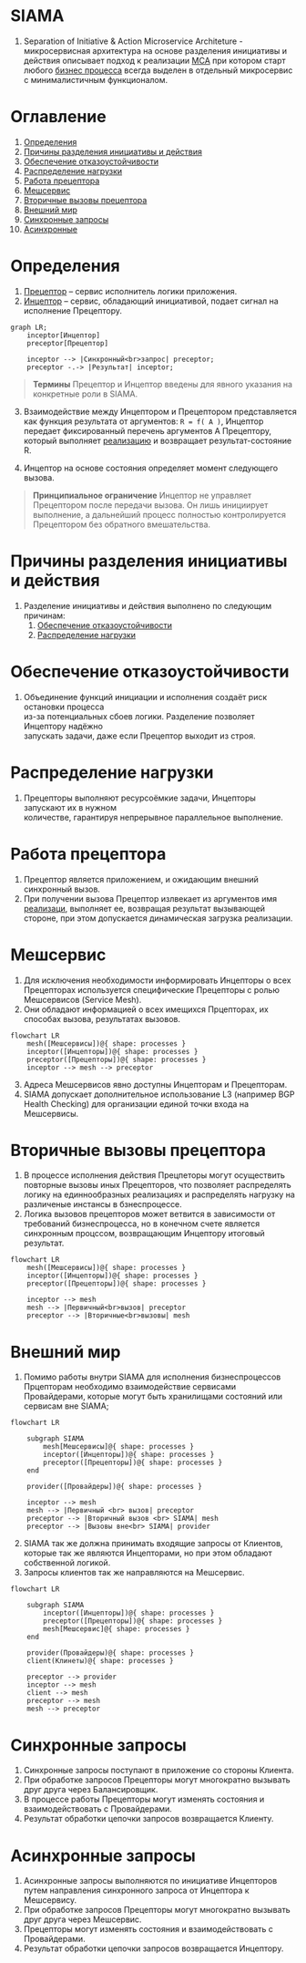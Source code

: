 # SIAMA 

1. Separation of Initiative & Action Microservice Architeture - микросервисная 
архитектура на основе разделения инициативы и действия описывает подход к 
реализации [МСА](./glossary/МСА.md) при котором старт любого [бизнес 
процесса](./glossary/Бизнеспроцесс.md) всегда выделен в отдельный микросервис с 
минималистичным функционалом.

# Оглавление

1. [Определения](#Определения)
0. [Причины разделения инициативы и действия](#Причины-разделения-инициативы-и-действия)
0. [Обеспечение отказоустойчивости](#Обеспечение-отказоустойчивости)
0. [Распределение нагрузки](#Распределение-нагрузки)
0. [Работа прецептора](#Работа-прецептора)
0. [Мешсервис](#Мешсервис)
0. [Вторичные вызовы прецептора](#Вторичные-вызовы-прецептора)
0. [Внешний мир](#Внешний-мир)
0. [Синхронные запросы](#Синхронные-запросы)
0. [Асинхронные](#Асинхронные-запросы)

# Определения

1. [Прецептор](./glossary/Прецептор.md) – сервис исполнитель логики приложения.
0. [Инцептор](./glossary/Инцептор.md) – сервис, обладающий инициативой, подает 
сигнал на исполнение Прецептору.

```mermaid
graph LR;
    inceptor[Инцептор]
    preceptor[Прецептор]

    inceptor --> |Синхронный<br>запрос| preceptor;
    preceptor -.-> |Результат| inceptor;
```

> **Термины** 
> Прецептор и Инцептор введены для явного указания на конкретные 
> роли в SIAMA.


3. Взаимодействие между Инцептором и Прецептором представляется как функция 
результата от аргументов: ```R = f( A )```, Инцептор передает фиксированный 
перечень аргументов A Прецептору, который выполняет 
[реализацию](./glossary/Rig.md) и возвращает результат-состояние R.

4. Инцептор на основе состояния определяет момент следующего вызова.

> **Принципиальное ограничение**
> Инцептор не управляет Прецептором после передачи вызова.
> Он лишь инициирует выполнение, а дальнейший процесс полностью
> контролируется Прецептором без обратного вмешательства.



# Причины разделения инициативы и действия

1. Разделение инициативы и действия выполнено по следующим причинам:
    1. [Обеспечение отказоустойчивости](#обеспечение-отказоустойчивости)
    2. [Распределение нагрузки](#распределение-нагрузки)



# Обеспечение отказоустойчивости

1. Объединение функций инициации и исполнения создаёт риск остановки процесса  
   из-за потенциальных сбоев логики. Разделение позволяет Инцептору надёжно  
   запускать задачи, даже если Прецептор выходит из строя.



# Распределение нагрузки 

1. Прецепторы выполняют ресурсоёмкие задачи, Инцепторы запускают их в нужном  
   количестве, гарантируя непрерывное параллельное выполнение.



# Работа прецептора

1. Прецептор является приложением, и ожидающим внешний синхронный вызов.
0. При получении вызова Прецептор излвекает из аргументов имя 
[реализаци](./glossary/Rig.md), выполняет ее, возвращая результат вызывающей 
стороне, при этом допускается динамическая загрузка реализации.



# Мешсервис

1. Для исключения необходимости информировать Инцепторы о всех Прецепторах 
используется специфические Прецепторы с ролью Мешсервисов (Service Mesh).
2. Они обладают информацией о всех имещихся Прцепторах, их способах 
вызова, результатах вызовов.
```mermaid
flowchart LR
    mesh([Мешсервисы])@{ shape: processes }
    inceptor([Инцепторы])@{ shape: processes }
    preceptor([Прецепторы])@{ shape: processes }
    inceptor --> mesh --> preceptor
```
3. Адреса Мешсервисов явно доступны Инцепторам и Прецепторам. 
4. SIAMA допускает дополнительное использование L3 (например BGP Health 
Checking) для организации единой точки входа на Мешсервисы.



# Вторичные вызовы прецептора

1. В процессе исполнения действия Прецпеторы могут осуществить повторные вызовы 
иных Прецепторов, что позволяет распределять логику на единнообразных 
реализациях и распределять нагрузку на различеные инстансы в бзнеспроцессе.
2. Логика вызовов прецепторов может ветвится в зависимости от требований
бизнеспроцесса, но в конечном счете является синхронным процссом, возвращающим
Инцептору итоговый результат.

```mermaid
flowchart LR
    mesh([Мешсервисы])@{ shape: processes }
    inceptor([Инцепторы])@{ shape: processes }
    preceptor([Прецепторы])@{ shape: processes }

    inceptor --> mesh
    mesh --> |Первичный<br>вызов| preceptor
    preceptor --> |Вторичные<br>вызовы| mesh 
```


# Внешний мир


1. Помимо работы внутри SIAMA для исполнения бизнеспроцессов Прцепторам 
необходимо взаимодействие сервисами Провайдерами, которые могут быть хранилищами 
состояний или сервисам вне SIAMA;

```mermaid
flowchart LR

    subgraph SIAMA
        mesh[Мешсервисы]@{ shape: processes }
        inceptor([Инцепторы])@{ shape: processes }
        preceptor([Прецепторы])@{ shape: processes }
    end

    provider([Провайдеры])@{ shape: processes }

    inceptor --> mesh
    mesh --> |Первичный <br> вызов| preceptor
    preceptor --> |Вторичный вызов <br> SIAMA| mesh
    preceptor --> |Вызовы вне<br> SIAMA| provider
```

2. SIAMA так же должна принимать входящие запросы от Клиентов, которые так 
же являются Инцепторами, но при этом обладают собственной логикой.
3. Запросы клиентов так же направляются на Мешсервис.

```mermaid
flowchart LR
    
    subgraph SIAMA
        inceptor([Инцепторы])@{ shape: processes }
        preceptor([Прецепторы])@{ shape: processes }
        mesh[Мешсервис]@{ shape: processes }
    end

    provider(Провайдеры)@{ shape: processes }
    client(Клинеты)@{ shape: processes }

    preceptor --> provider
    inceptor --> mesh
    client --> mesh
    preceptor --> mesh
    mesh --> preceptor
```



# Синхронные запросы

1. Синхронные запросы поступают в приложение со стороны Клиента.
0. При обработке запросов Прецепторы могут многократно вызывать друг друга через Балансировщик.
0. В процессе работы Прецепторы могут изменять состояния и взаимодействовать с Провайдерами.
0. Результат обработки цепочки запросов возвращается Клиенту.



# Асинхронные запросы

1. Асинхронные запросы выполняются по инициативе Инцепторов путем направления 
синхронного запроса от Инцептора к Мешсервису.
0. При обработке запросов Прецепторы могут многократно вызывать друг друга 
через Мешсервис.
0. Прецепторы могут изменять состояния и взаимодействовать с Провайдерами.
0. Результат обработки цепочки запросов возвращается Инцептору.


